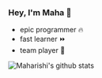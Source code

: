 ### Hey, I'm Maha 🥶

- epic programmer 🔥
- fast learner ⏩
- team player 📌

![Maharishi's github stats](https://github-readme-stats.vercel.app/api?username=maharishi2019&theme=dracula)
